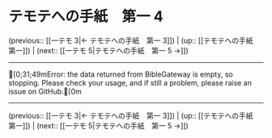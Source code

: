 # テモテへの手紙　第一 4

(previous:: [[一テモ 3|← テモテへの手紙　第一 3]]) | (up:: [[テモテへの手紙　第一]]) | (next:: [[一テモ 5|テモテへの手紙　第一 5 →]])

***
[0;31;49mError: the data returned from BibleGateway is empty, so stopping. Please check your usage, and if still a problem, please raise an issue on GitHub.[0m

***

(previous:: [[一テモ 3|← テモテへの手紙　第一 3]]) | (up:: [[テモテへの手紙　第一]]) | (next:: [[一テモ 5|テモテへの手紙　第一 5 →]])

